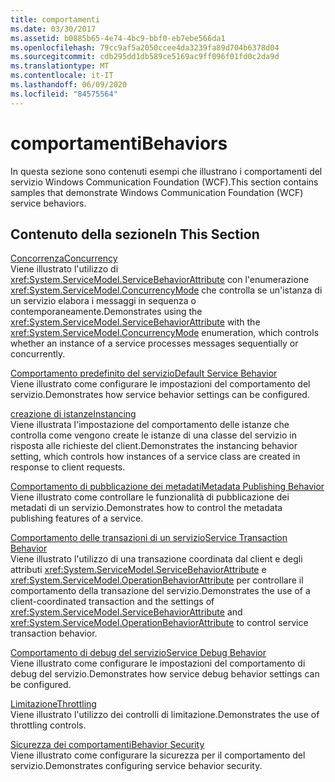 ```yaml
---
title: comportamenti
ms.date: 03/30/2017
ms.assetid: b0885b65-4e74-4bc9-bbf0-eb7ebe566da1
ms.openlocfilehash: 79cc9af5a2050ccee4da3239fa89d704b6378d04
ms.sourcegitcommit: cdb295dd1db589ce5169ac9ff096f01fd0c2da9d
ms.translationtype: MT
ms.contentlocale: it-IT
ms.lasthandoff: 06/09/2020
ms.locfileid: "84575564"
---
```

# <a name="behaviors"></a><span data-ttu-id="13a6c-102">comportamenti</span><span class="sxs-lookup"><span data-stu-id="13a6c-102">Behaviors</span></span>
<span data-ttu-id="13a6c-103">In questa sezione sono contenuti esempi che illustrano i comportamenti del servizio Windows Communication Foundation (WCF).</span><span class="sxs-lookup"><span data-stu-id="13a6c-103">This section contains samples that demonstrate Windows Communication Foundation (WCF) service behaviors.</span></span>  
  
## <a name="in-this-section"></a><span data-ttu-id="13a6c-104">Contenuto della sezione</span><span class="sxs-lookup"><span data-stu-id="13a6c-104">In This Section</span></span>  
 [<span data-ttu-id="13a6c-105">Concorrenza</span><span class="sxs-lookup"><span data-stu-id="13a6c-105">Concurrency</span></span>](concurrency.md)  
 <span data-ttu-id="13a6c-106">Viene illustrato l'utilizzo di <xref:System.ServiceModel.ServiceBehaviorAttribute> con l'enumerazione <xref:System.ServiceModel.ConcurrencyMode> che controlla se un'istanza di un servizio elabora i messaggi in sequenza o contemporaneamente.</span><span class="sxs-lookup"><span data-stu-id="13a6c-106">Demonstrates using the <xref:System.ServiceModel.ServiceBehaviorAttribute> with the <xref:System.ServiceModel.ConcurrencyMode> enumeration, which controls whether an instance of a service processes messages sequentially or concurrently.</span></span>  
  
 [<span data-ttu-id="13a6c-107">Comportamento predefinito del servizio</span><span class="sxs-lookup"><span data-stu-id="13a6c-107">Default Service Behavior</span></span>](default-service-behavior.md)  
 <span data-ttu-id="13a6c-108">Viene illustrato come configurare le impostazioni del comportamento del servizio.</span><span class="sxs-lookup"><span data-stu-id="13a6c-108">Demonstrates how service behavior settings can be configured.</span></span>  
  
 [<span data-ttu-id="13a6c-109">creazione di istanze</span><span class="sxs-lookup"><span data-stu-id="13a6c-109">Instancing</span></span>](instancing.md)  
 <span data-ttu-id="13a6c-110">Viene illustrata l'impostazione del comportamento delle istanze che controlla come vengono create le istanze di una classe del servizio in risposta alle richieste del client.</span><span class="sxs-lookup"><span data-stu-id="13a6c-110">Demonstrates the instancing behavior setting, which controls how instances of a service class are created in response to client requests.</span></span>  
  
 [<span data-ttu-id="13a6c-111">Comportamento di pubblicazione dei metadati</span><span class="sxs-lookup"><span data-stu-id="13a6c-111">Metadata Publishing Behavior</span></span>](metadata-publishing-behavior.md)  
 <span data-ttu-id="13a6c-112">Viene illustrato come controllare le funzionalità di pubblicazione dei metadati di un servizio.</span><span class="sxs-lookup"><span data-stu-id="13a6c-112">Demonstrates how to control the metadata publishing features of a service.</span></span>  
  
 [<span data-ttu-id="13a6c-113">Comportamento delle transazioni di un servizio</span><span class="sxs-lookup"><span data-stu-id="13a6c-113">Service Transaction Behavior</span></span>](service-transaction-behavior.md)  
 <span data-ttu-id="13a6c-114">Viene illustrato l'utilizzo di una transazione coordinata dal client e degli attributi <xref:System.ServiceModel.ServiceBehaviorAttribute> e <xref:System.ServiceModel.OperationBehaviorAttribute> per controllare il comportamento della transazione del servizio.</span><span class="sxs-lookup"><span data-stu-id="13a6c-114">Demonstrates the use of a client-coordinated transaction and the settings of <xref:System.ServiceModel.ServiceBehaviorAttribute> and <xref:System.ServiceModel.OperationBehaviorAttribute> to control service transaction behavior.</span></span>  
  
 [<span data-ttu-id="13a6c-115">Comportamento di debug del servizio</span><span class="sxs-lookup"><span data-stu-id="13a6c-115">Service Debug Behavior</span></span>](service-debug-behavior.md)  
 <span data-ttu-id="13a6c-116">Viene illustrato come configurare le impostazioni del comportamento di debug del servizio.</span><span class="sxs-lookup"><span data-stu-id="13a6c-116">Demonstrates how service debug behavior settings can be configured.</span></span>  
  
 [<span data-ttu-id="13a6c-117">Limitazione</span><span class="sxs-lookup"><span data-stu-id="13a6c-117">Throttling</span></span>](throttling.md)  
 <span data-ttu-id="13a6c-118">Viene illustrato l'utilizzo dei controlli di limitazione.</span><span class="sxs-lookup"><span data-stu-id="13a6c-118">Demonstrates the use of throttling controls.</span></span>  
  
 [<span data-ttu-id="13a6c-119">Sicurezza dei comportamenti</span><span class="sxs-lookup"><span data-stu-id="13a6c-119">Behavior Security</span></span>](behavior-security.md)  
 <span data-ttu-id="13a6c-120">Viene illustrato come configurare la sicurezza per il comportamento del servizio.</span><span class="sxs-lookup"><span data-stu-id="13a6c-120">Demonstrates configuring service behavior security.</span></span>
